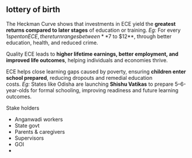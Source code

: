 ## **lottery of birth** 

The Heckman Curve shows that investments in ECE yield the **greatest returns compared to later stages** of education or training. _Eg:_ For every $1 spent on ECE, the return ranges between **$7 to $12**, through better education, health, and reduced crime.

Quality ECE leads to **higher lifetime earnings, better employment, and improved life outcomes**, helping individuals and economies thrive.

ECE helps close learning gaps caused by poverty, ensuring **children enter school prepared**, reducing dropouts and remedial education costs. _Eg:_ States like Odisha are launching **Shishu Vatikas** to prepare 5–6-year-olds for formal schooling, improving readiness and future learning outcomes.

Stake holders
- Anganwadi workers
- State govt
- Parents & caregivers
- Supervisors
- GOI
- 